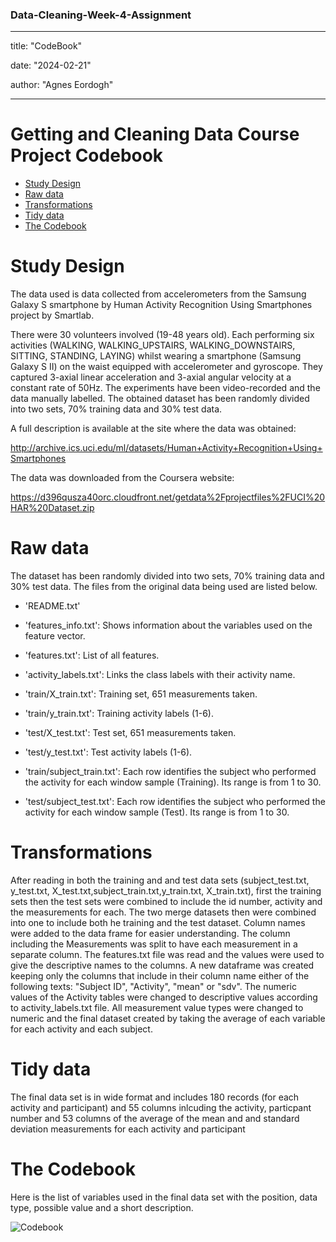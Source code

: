 ### Data-Cleaning-Week-4-Assignment
---
title: "CodeBook"

date: "2024-02-21"

author: "Agnes Eordogh"

---

# Getting and Cleaning Data Course Project Codebook
* [Study Design](#design)
* [Raw data](#raw)
* [Transformations](#transformations)
* [Tidy data](#tidy)
* [The Codebook](#codebook)


<h1 id=design>Study Design</h1>

The data used is data collected from accelerometers from the Samsung Galaxy S smartphone by Human Activity Recognition Using Smartphones project by Smartlab. 

There were 30 volunteers involved (19-48 years old). Each performing six activities (WALKING, WALKING_UPSTAIRS, WALKING_DOWNSTAIRS, SITTING, STANDING, LAYING) whilst wearing a smartphone (Samsung Galaxy S II) on the waist equipped with accelerometer and gyroscope.  They captured 3-axial linear acceleration and 3-axial angular velocity at a constant rate of 50Hz. The experiments have been video-recorded and the data manually labelled. The obtained dataset has been randomly divided into two sets, 70% training data and 30% test data. 

A full description is available at the site where the data was obtained:

http://archive.ics.uci.edu/ml/datasets/Human+Activity+Recognition+Using+Smartphones
 

The data was downloaded from the Coursera website:

 
https://d396qusza40orc.cloudfront.net/getdata%2Fprojectfiles%2FUCI%20HAR%20Dataset.zip

<h1 id=raw>Raw data</h1> 

The dataset has been randomly divided into two sets, 70% training data and 30% test data. 
The files from the original data being used are listed below.

- 'README.txt'

- 'features_info.txt': Shows information about the variables used on the feature vector.

- 'features.txt': List of all features.

- 'activity_labels.txt': Links the class labels with their activity name.

- 'train/X_train.txt': Training set, 651 measurements taken.

- 'train/y_train.txt': Training activity labels (1-6).

- 'test/X_test.txt': Test set, 651 measurements taken.

- 'test/y_test.txt': Test activity labels (1-6).

- 'train/subject_train.txt': Each row identifies the subject who performed the activity for each window sample (Training). Its range is from 1 to 30. 

- 'test/subject_test.txt': Each row identifies the subject who performed the activity for each window sample (Test). Its range is from 1 to 30. 

<h1 id=transformations>Transformations</h1>

After reading in both the training and and test data sets (subject_test.txt, y_test.txt, X_test.txt,subject_train.txt,y_train.txt, X_train.txt), first the training sets then the test sets were combined to include the id number, activity and the measurements for each.  The two merge datasets  then were combined into one to include both he training and the test dataset. Column names were added to the data frame for easier understanding. The  column including the Measurements was split to have each measurement in a separate column. The features.txt file was read and the values were used to give the descriptive names to the columns. A new dataframe was created keeping only the columns that include in their column name either of the following texts: "Subject ID", "Activity", "mean" or "sdv". The numeric values of the Activity tables were changed to descriptive values according to activity_labels.txt file. All measurement value types were changed to numeric and the final dataset created by taking the average of each variable for each activity and each subject.

<h1 id=tidy>Tidy data</h1>

The final data set is in wide format and includes 180 records (for each activity and participant) and 55 columns inlcuding the activity, particpant number and 53 columns of the average of the mean and and standard deviation measurements for each activity and participant

 
<h1 id=codebook>The Codebook</h1>

Here is the list of variables used in the final data set with the position, data type, possible value and a short description.


![Codebook](https://github.com/agstermaister/Data-Cleaning-Week-4-Assignment/assets/131816758/cf5bd674-3d24-433a-bca0-01ff64c0ec68)


